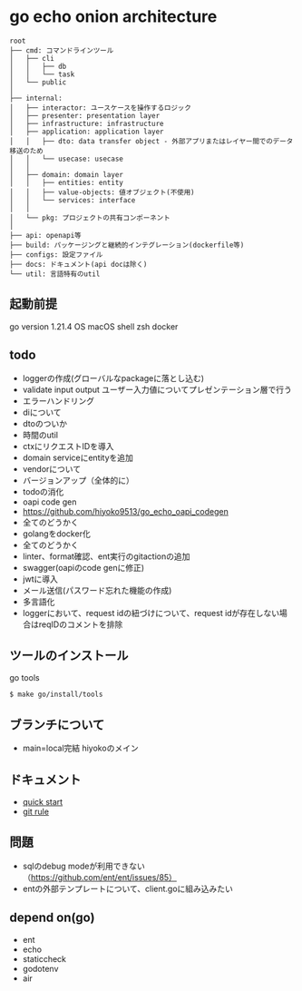 # go echo onion architecture

```text
root
├── cmd: コマンドラインツール
│   ├── cli
│   │   ├── db
│   │   └── task
│   └── public
│
├── internal:
│   ├── interactor: ユースケースを操作するロジック
│   ├── presenter: presentation layer
│   ├── infrastructure: infrastructure
│   ├── application: application layer
│   │   ├── dto: data transfer object - 外部アプリまたはレイヤー間でのデータ移送のため
│   │   └── usecase: usecase
│   │
│   ├── domain: domain layer
│   │   ├── entities: entity
│   │   ├── value-objects: 値オブジェクト(不使用)
│   │   └── services: interface
│   │
│   └── pkg: プロジェクトの共有コンポーネント
│
├── api: openapi等
├── build: パッケージングと継続的インテグレーション(dockerfile等)
├── configs: 設定ファイル
├── docs: ドキュメント(api docは除く)
└── util: 言語特有のutil
```

## 起動前提
go version 1.21.4
OS macOS
shell zsh
docker

## todo
- loggerの作成(グローバルなpackageに落とし込む)
- validate input output ユーザー入力値についてプレゼンテーション層で行う
- エラーハンドリング
- diについて
- dtoのついか
- 時間のutil
- ctxにリクエストIDを導入
- domain serviceにentityを追加
- vendorについて
- バージョンアップ（全体的に）
- todoの消化
- oapi code gen
- https://github.com/hiyoko9513/go_echo_oapi_codegen
- 全てのどうかく
- golangをdocker化
- 全てのどうかく
- linter、format確認、ent実行のgitactionの追加 
- swagger(oapiのcode genに修正)
- jwtに導入
- メール送信(パスワード忘れた機能の作成)
- 多言語化
- loggerにおいて、request idの紐づけについて、request idが存在しない場合はreqIDのコメントを排除

## ツールのインストール
go tools
```shell
$ make go/install/tools
```

## ブランチについて
- main=local完結 hiyokoのメイン

## ドキュメント
- [quick start](./docs/markdown/quick-start.md)
- [git rule](./docs/markdown/git/rule.md)

## 問題
- sqlのdebug modeが利用できない（https://github.com/ent/ent/issues/85）
- entの外部テンプレートについて、client.goに組み込みたい

## depend on(go)
- ent
- echo
- staticcheck
- godotenv
- air

